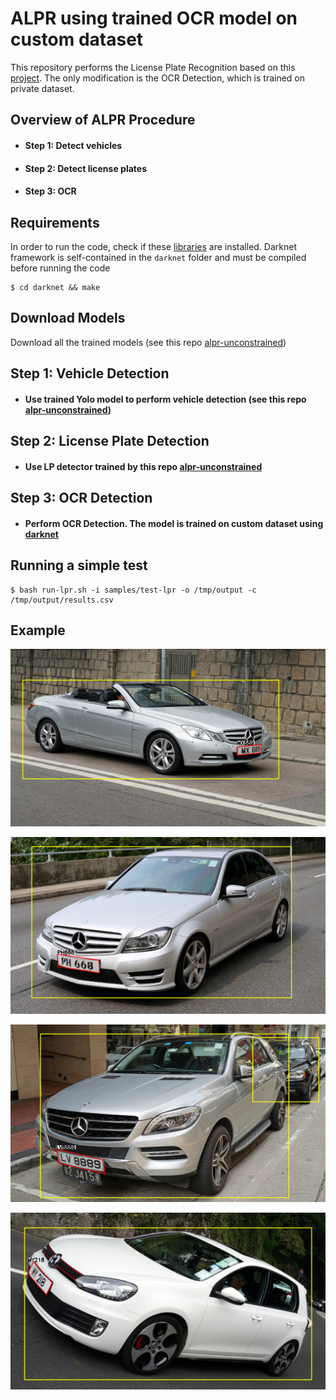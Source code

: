 # ALPR using trained OCR model on custom dataset

This repository performs the License Plate Recognition based on this [project](https://github.com/sergiomsilva/alpr-unconstrained). The only modification is the OCR Detection, which is trained on private dataset.

## Overview of ALPR Procedure

- #### Step 1: Detect vehicles
- #### Step 2: Detect license plates
- #### Step 3: OCR

## Requirements

In order to run the code, check if these [libraries](https://github.com/chenghanc/alpr-unconstrained/blob/alpr/version-alpr27) are installed. Darknet framework is self-contained in the `darknet` folder and must be compiled before running the code

```shellscript
$ cd darknet && make
```

## Download Models

Download all the trained models (see this repo [alpr-unconstrained](https://github.com/sergiomsilva/alpr-unconstrained))

## Step 1: Vehicle Detection

- #### Use trained Yolo model to perform vehicle detection (see this repo [alpr-unconstrained](https://github.com/sergiomsilva/alpr-unconstrained))

## Step 2: License Plate Detection

- #### Use LP detector trained by this repo [alpr-unconstrained](https://github.com/sergiomsilva/alpr-unconstrained)

## Step 3: OCR Detection

- #### Perform OCR Detection. The model is trained on custom dataset using [darknet](https://github.com/AlexeyAB/darknet)

## Running a simple test

```shellscript
$ bash run-lpr.sh -i samples/test-lpr -o /tmp/output -c /tmp/output/results.csv
```

## Example
![](output/HKPseudoo7700108_output.png)

![](output/HKPseudoo7700107_output.png)

![](output/HKPseudoo7700232_output.png)

![](output/HKPseudoo7700193_output.png)









